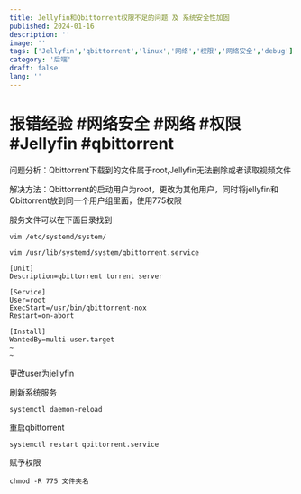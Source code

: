 ```yaml
---
title: Jellyfin和Qbittorrent权限不足的问题 及 系统安全性加固
published: 2024-01-16
description: ''
image: ''
tags: ['Jellyfin','qbittorrent','linux','网络','权限','网络安全','debug']
category: '后端'
draft: false 
lang: ''
---
```



# 报错经验 #网络安全 #网络 #权限 #Jellyfin #qbittorrent

问题分析：Qbittorrent下载到的文件属于root,Jellyfin无法删除或者读取视频文件

解决方法：Qbittorrent的启动用户为root，更改为其他用户，同时将jellyfin和Qbittorrent放到同一个用户组里面，使用775权限

服务文件可以在下面目录找到

```shell
vim /etc/systemd/system/

vim /usr/lib/systemd/system/qbittorrent.service
```

```shell
[Unit]
Description=qbittorrent torrent server

[Service]
User=root
ExecStart=/usr/bin/qbittorrent-nox
Restart=on-abort

[Install]
WantedBy=multi-user.target
~                                                                               
~                             
```

更改user为jellyfin

刷新系统服务

```shell
systemctl daemon-reload
```

重启qbittorrent

```shell
systemctl restart qbittorrent.service 
```

赋予权限

```shell
chmod -R 775 文件夹名
```
